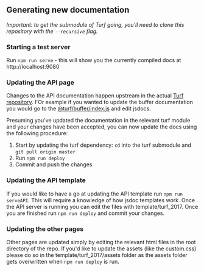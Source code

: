 ## Generating new documentation

_Important: to get the submodule of Turf going, you'll need to clone this repository with
the `--recursive` flag._

### Starting a test server

Run `npm run serve` - this will show you the currently compiled docs at http://localhost:9080

### Updating the API page

Changes to the API documentation happen upstream in the actual [Turf repository](https://github.com/turfjs/turf/). FOr example if you wanted to update the buffer documentation you would go to the [@turf/buffer/index.js](https://github.com/Turfjs/turf/blob/master/packages/turf-buffer/index.js) and edit jsdocs.

Presuming you've updated the documentation in the relevant turf module and your changes have been accepted, you can now update the docs using the following procedure:

1. Start by updating the turf dependency: `cd` into the turf submodule and `git pull origin master`
2. Run `npm run deploy`
3. Commit and push the changes

### Updating the API template

If you would like to have a go at updating the API template run `npm run serveAPI`. This will require a knowledge of how jsdoc templates work. Once the API server is running you can edit the files with template/turf_2017. Once you are finished run `npm run deploy` and commit your changes.

### Updating the other pages

Other pages are updated simply by editing the relevant html files in the root directory of the repo. If you'd like to update the assets (like the custom.css) please do so in the template/turf_2017/assets folder as the assets folder gets overwritten when `npm run deploy` is run.

